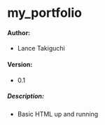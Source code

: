 # my_portfolio

#### Author:
* Lance Takiguchi

#### Version: 
* 0.1

##### Description:
* Basic HTML up and running
